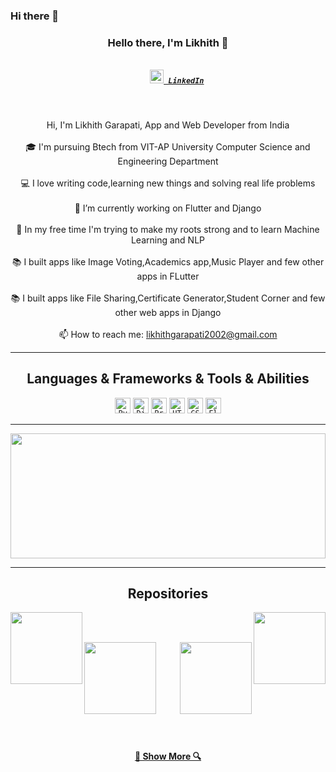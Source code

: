 ### Hi there 👋

<!--
**likhith1542/likhith1542** is a ✨ _special_ ✨ repository because its `README.md` (this file) appears on your GitHub profile.

Here are some ideas to get you started:

- 🔭 I’m currently working on ...
- 🌱 I’m currently learning ...
- 👯 I’m looking to collaborate on ...
- 🤔 I’m looking for help with ...
- 💬 Ask me about ...
- 📫 How to reach me: ...
- 😄 Pronouns: ...
- ⚡ Fun fact: ...
-->

<h3 align="center">Hello there, I'm Likhith 👋</h3>
<h5 align="center">
  <code>
    <a href="https://www.linkedin.com/in/likhith-garapati/" title="LinkedIn Profile"><img width="22" src="https://github.com/zumrudu-anka/zumrudu-anka/blob/master/images/linkedin.svg"> LinkedIn</a></code>
</h5>
<br>
<p align="center">
  Hi, I'm Likhith Garapati, App and Web Developer from India
  <br>
  <br>
  🎓 I'm pursuing Btech from VIT-AP University Computer Science and Engineering Department
  <br>
  <br>
  💻 I love writing code,learning new things and solving real life problems
  <br>
  <br>
  🔬 I’m currently working on Flutter and Django
  <br>
  <br>
  🌱 In my free time I'm trying to make my roots strong and to learn Machine Learning and NLP
  <br>
  <br>
  📚 I built apps like Image Voting,Academics app,Music Player and few other apps in FLutter
  <br>
   <br>
  📚 I built apps like File Sharing,Certificate Generator,Student Corner and few other web apps in Django
  <br>
   <br>
  📫 How to reach me: <a href="mailto: likhithgarapati2002@gmail.com">likhithgarapati2002@gmail.com</a>
</p>

<hr>

<h2 align="center">Languages & Frameworks & Tools & Abilities</h2>

<p align="center">
  <code><img title="Python" height="25" src="https://github.com/zumrudu-anka/zumrudu-anka/blob/master/images/python.svg"></code>
  <code><img title="Django" height="25" src="https://github.com/zumrudu-anka/zumrudu-anka/blob/master/images/django.svg"></code>
  <code><img title="Problem Solving" height="25" src="https://github.com/zumrudu-anka/zumrudu-anka/blob/master/images/problemSolving.png"></code>
  <code><img title="HTML5" height="25" src="https://github.com/zumrudu-anka/zumrudu-anka/blob/master/images/html5.svg"></code>
  <code><img title="CSS" height="25" src="https://github.com/zumrudu-anka/zumrudu-anka/blob/master/images/css.svg"></code>
  <code><img title="Flutter" height="25" src="https://flutter.dev/images/catalog-widget-placeholder.png"></code>
</p>

<hr>

<a title="Go to Source"><img width="100%" height="200" src="https://github-readme-stats.vercel.app/api?username=likhith1542&show_icons=true"></a>

<hr>

<h2 align="center">Repositories</h2>

<p width="100%" align="center">
  <a align="left" ><img align="left" height="115" src="https://github-readme-stats.vercel.app/api/pin/?username=likhith1542&repo=Flutter-Academics-App"></a><a align="right"><img align="right" height="115" src="https://github-readme-stats.vercel.app/api/pin/?username=likhith1542&repo=fileshare"></a>
</p>
<br><br>
<p width="100%" align="center">
  <a align="left" ><img align="left" height="115" src="https://github-readme-stats.vercel.app/api/pin/?username=likhith1542&repo=VCorner"></a><a align="right"><img align="right" height="115" src="https://github-readme-stats.vercel.app/api/pin/?username=likhith1542&repo=Facial-Landmarks"></a>
</p>

<br><br><br><br><br><br><br><br><br>
<h4 align="center"><a href=https://github.com/likhith1542?tab=repositories" title="Show Repositories">🔎 Show More 🔍</a></h4>

